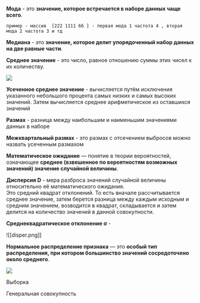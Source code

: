 **Мода** - это **значение, которое встречается в наборе данных чаще всего**.

	пример - массив  [222 1111 66 ] - первая мода 1 частота 4 , вторая мода 2 частота 3 и тд

 **Медиана** - это **значение, которое делит упорядоченный набор данных на две равные части**.

**Среднее значение** - это число, равное отношению суммы этих чисел к их количеству.


![](https://wikimedia.org/api/rest_v1/media/math/render/svg/52a4490ec47192d3f77fbdf9bc8eddacdf2631f2)

**Усеченное среднее значение** -  вычисляется путём исключения указанного небольшого процента самых низких и самых высоких значений. Затем вычисляется среднее арифметическое из оставшихся значений

**Размах** - разница между наибольшим и наименьшим значениями данных в наборе

**Межквартальный размах** - это размах с отсечением выбросов  можно назвать усеченным размахом


**Математическое ожидание** — понятие в теории вероятностей, означающее **среднее (взвешенное по вероятностям возможных значений) значение случайной величины**.

**Дисперсия  D** - мера разброса значений случайной величины относительно её математического ожидания. 
Это средний квадрат отклонений. То есть вначале рассчитывается среднее значение, затем берется разница между каждым исходным и средним значением, возводится в квадрат, складывается и затем делится на количество значений в данной совокупности.




**Среднеквадратическое отклонение σ** -

![[disper.png]]



**Нормальное распределение признака** — это **особый тип распределения, при котором большинство значений сосредоточено около среднего**.


![](norm.jpg)





Выборка 

Генеральная совокупность 
